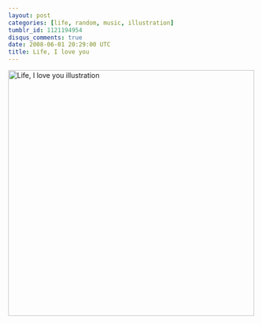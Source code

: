 ```yaml
---
layout: post
categories: [life, random, music, illustration]
tumblr_id: 1121194954
disqus_comments: true
date: 2008-06-01 20:29:00 UTC
title: Life, I love you
---
```


<img src="http://farm5.static.flickr.com/4087/4984634472_4e282aa8a2_o.png" alt="Life, I love you illustration" title="Life, I love you" width="500" height="500">
